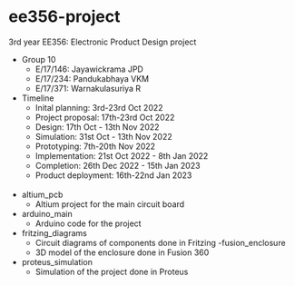 # ee356-project
3rd year EE356: Electronic Product Design project

- Group 10
  - E/17/146: Jayawickrama JPD
  - E/17/234: Pandukabhaya VKM
  - E/17/371: Warnakulasuriya R
- Timeline
  - Inital planning: 3rd-23rd Oct 2022
  - Project proposal: 17th-23rd Oct 2022
  - Design: 17th Oct - 13th Nov 2022
  - Simulation: 31st Oct - 13th Nov 2022
  - Prototyping: 7th-20th Nov 2022
  - Implementation: 21st Oct 2022 - 8th Jan 2022
  - Completion: 26th Dec 2022 - 15th Jan 2023
  - Product deployment: 16th-22nd Jan 2023
</br></br>
- altium_pcb
  - Altium project for the main circuit board
- arduino_main
  - Arduino code for the project
- fritzing_diagrams
  - Circuit diagrams of components done in Fritzing
-fusion_enclosure
  - 3D model of the enclosure done in Fusion 360
- proteus_simulation
  - Simulation of the project done in Proteus

